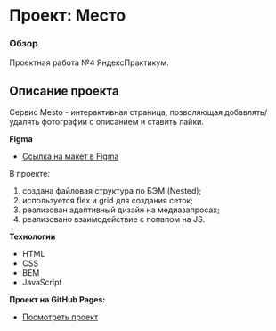 # Проект: Место

### Обзор

Проектная работа №4 ЯндексПрактикум.

## **Описание проекта**

Сервис Mesto - интерактивная страница, позволяющая добавлять/удалять фотографии с описанием и ставить лайки.

**Figma**

- [Ссылка на макет в Figma](https://www.figma.com/file/2cn9N9jSkmxD84oJik7xL7/JavaScript.-Sprint-4?node-id=0%3A1)

В проекте:

1. создана файловая структура по БЭМ (Nested);
2. используется flex и grid для создания сеток;
3. реализован адаптивный дизайн на медиазапросах;
4. реализовано взаимодействие с попапом на JS.

**Технологии**

- HTML
- CSS
- BEM
- JavaScript

**Проект на GitHub Pages:**

- [Посмотреть проект](https://rdevil23.github.io/mesto/index.html)
